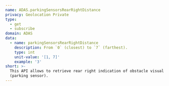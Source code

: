 ```yaml
---
name: ADAS.parkingSensorsRearRightDistance
privacy: Geolocation Private
type:
  - get
  - subscribe
domain: ADAS
data:
  - name: parkingSensorsRearRightDistance
    description: From `0` (closest) to `7` (farthest).
    type: int
    unit-value: '[1, 7]'
    example: '3'
short: >-
  This API allows to retrieve rear right indication of obstacle visual distance
  (parking sensor).
---
```


